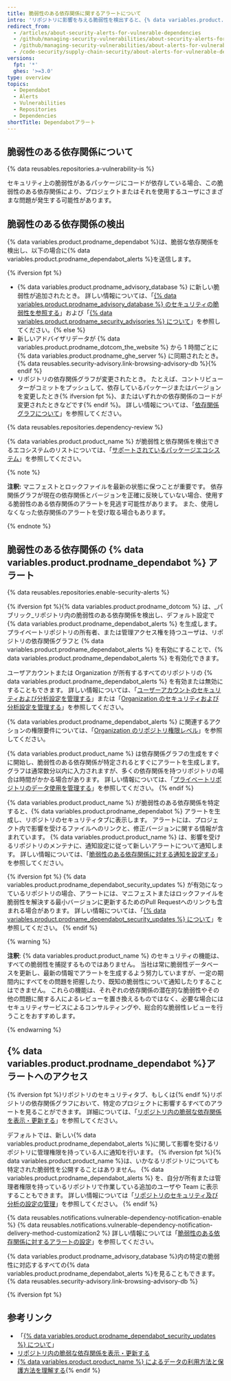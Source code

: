 ```yaml
---
title: 脆弱性のある依存関係に関するアラートについて
intro: 'リポジトリに影響を与える脆弱性を検出すると、{% data variables.product.product_name %} は {% data variables.product.prodname_dependabot_alerts %} を送信します。'
redirect_from:
  - /articles/about-security-alerts-for-vulnerable-dependencies
  - /github/managing-security-vulnerabilities/about-security-alerts-for-vulnerable-dependencies
  - /github/managing-security-vulnerabilities/about-alerts-for-vulnerable-dependencies
  - /code-security/supply-chain-security/about-alerts-for-vulnerable-dependencies
versions:
  fpt: '*'
  ghes: '>=3.0'
type: overview
topics:
  - Dependabot
  - Alerts
  - Vulnerabilities
  - Repositories
  - Dependencies
shortTitle: Dependabotアラート
---
```


<!--For this article in earlier GHES versions, see /content/github/managing-security-vulnerabilities-->
<!--Marketing-LINK: From /features/security/software-supply-chain page "About alerts for vulnerable dependencies ".-->

## 脆弱性のある依存関係について

{% data reusables.repositories.a-vulnerability-is %}

セキュリティ上の脆弱性があるパッケージにコードが依存している場合、この脆弱性のある依存関係により、プロジェクトまたはそれを使用するユーザにさまざまな問題が発生する可能性があります。

## 脆弱性のある依存関係の検出

{% data variables.product.prodname_dependabot %}は、脆弱な依存関係を検出し、以下の場合に{% data variables.product.prodname_dependabot_alerts %}を送信します。

{% ifversion fpt %}
- {% data variables.product.prodname_advisory_database %} に新しい脆弱性が追加されたとき。 詳しい情報については、「[{% data variables.product.prodname_advisory_database %} のセキュリティの脆弱性を参照する](/github/managing-security-vulnerabilities/browsing-security-vulnerabilities-in-the-github-advisory-database)」および「[{% data variables.product.prodname_security_advisories %} について](/code-security/security-advisories/about-github-security-advisories)」を参照してください。{% else %}
- 新しいアドバイザリデータが {% data variables.product.prodname_dotcom_the_website %} から 1 時間ごとに {% data variables.product.prodname_ghe_server %} に同期されたとき。 {% data reusables.security-advisory.link-browsing-advisory-db %}{% endif %}
- リポジトリの依存関係グラフが変更されたとき。 たとえば、コントリビューターがコミットをプッシュして、依存しているパッケージまたはバージョンを変更したとき{% ifversion fpt %}、またはいずれかの依存関係のコードが変更されたときなどです{% endif %}。 詳しい情報については、「[依存関係グラフについて](/code-security/supply-chain-security/about-the-dependency-graph)」を参照してください。

{% data reusables.repositories.dependency-review %}

{% data variables.product.product_name %} が脆弱性と依存関係を検出できるエコシステムのリストについては、「[サポートされているパッケージエコシステム](/github/visualizing-repository-data-with-graphs/about-the-dependency-graph#supported-package-ecosystems)」を参照してください。

{% note %}

**注釈:** マニフェストとロックファイルを最新の状態に保つことが重要です。 依存関係グラフが現在の依存関係とバージョンを正確に反映していない場合、使用する脆弱性のある依存関係のアラートを見逃す可能性があります。 また、使用しなくなった依存関係のアラートを受け取る場合もあります。

{% endnote %}

## 脆弱性のある依存関係の {% data variables.product.prodname_dependabot %} アラート

{% data reusables.repositories.enable-security-alerts %}

{% ifversion fpt %}{% data variables.product.prodname_dotcom %} は、_パブリック_リポジトリ内の脆弱性のある依存関係を検出し、デフォルト設定で {% data variables.product.prodname_dependabot_alerts %} を生成します。 プライベートリポジトリの所有者、または管理アクセス権を持つユーザは、リポジトリの依存関係グラフと {% data variables.product.prodname_dependabot_alerts %} を有効にすることで、{% data variables.product.prodname_dependabot_alerts %} を有効化できます。

ユーザアカウントまたは Organization が所有するすべてのリポジトリの {% data variables.product.prodname_dependabot_alerts %} を有効または無効にすることもできます。 詳しい情報については、「[ユーザーアカウントのセキュリティおよび分析設定を管理する](/github/setting-up-and-managing-your-github-user-account/managing-security-and-analysis-settings-for-your-user-account)」または「[Organization のセキュリティおよび分析設定を管理する](/organizations/keeping-your-organization-secure/managing-security-and-analysis-settings-for-your-organization)」を参照してください。

{% data variables.product.prodname_dependabot_alerts %} に関連するアクションの権限要件については、「[Organization のリポジトリ権限レベル](/organizations/managing-access-to-your-organizations-repositories/repository-permission-levels-for-an-organization#permission-requirements-for-security-features)」を参照してください。

{% data variables.product.product_name %} は依存関係グラフの生成をすぐに開始し、脆弱性のある依存関係が特定されるとすぐにアラートを生成します。 グラフは通常数分以内に入力されますが、多くの依存関係を持つリポジトリの場合は時間がかかる場合があります。 詳しい情報については、「[プライベートリポジトリのデータ使用を管理する](/github/understanding-how-github-uses-and-protects-your-data/managing-data-use-settings-for-your-private-repository)」を参照してください。
{% endif %}

{% data variables.product.product_name %} が脆弱性のある依存関係を特定すると、{% data variables.product.prodname_dependabot %} アラートを生成し、リポジトリのセキュリティタブに表示します。 アラートには、プロジェクト内で影響を受けるファイルへのリンクと、修正バージョンに関する情報が含まれています。 {% data variables.product.product_name %} は、影響を受けるリポジトリのメンテナに、通知設定に従って新しいアラートについて通知します。 詳しい情報については、「[脆弱性のある依存関係に対する通知を設定する](/code-security/supply-chain-security/configuring-notifications-for-vulnerable-dependencies)」を参照してください。

{% ifversion fpt %}
{% data variables.product.prodname_dependabot_security_updates %} が有効になっているリポジトリの場合、アラートには、マニフェストまたはロックファイルを脆弱性を解決する最小バージョンに更新するためのPull Requestへのリンクも含まれる場合があります。 詳しい情報については、「[{% data variables.product.prodname_dependabot_security_updates %} について](/github/managing-security-vulnerabilities/about-dependabot-security-updates)」を参照してください。
{% endif %}

{% warning %}

**注釈**: {% data variables.product.product_name %} のセキュリティの機能は、すべての脆弱性を捕捉するものではありません。 当社は常に脆弱性データベースを更新し、最新の情報でアラートを生成するよう努力していますが、一定の期間内にすべてをの問題を把握したり、既知の脆弱性について通知したりすることはできません。 これらの機能は、それぞれの依存関係の潜在的な脆弱性やその他の問題に関する人によるレビューを置き換えるものではなく、必要な場合にはセキュリティサービスによるコンサルティングや、総合的な脆弱性レビューを行うことをおすすめします。

{% endwarning %}

## {% data variables.product.prodname_dependabot %}アラートへのアクセス

{% ifversion fpt %}リポジトリのセキュリティタブ、もしくは{% endif %}リポジトリの依存関係グラフにおいて、特定のプロジェクトに影響するすべてのアラートを見ることができます。 詳細については、「[リポジトリ内の脆弱な依存関係を表示・更新する](/github/managing-security-vulnerabilities/viewing-and-updating-vulnerable-dependencies-in-your-repository)」を参照してください。

デフォルトでは、新しい{% data variables.product.prodname_dependabot_alerts %}に関して影響を受けるリポジトリに管理権限を持っている人に通知を行います。 {% ifversion fpt %}{% data variables.product.product_name %}は、いかなるリポジトリについても特定された脆弱性を公開することはありません。 {% data variables.product.prodname_dependabot_alerts %} を、自分が所有または管理者権限を持っているリポジトリで作業している追加のユーザや Team に表示することもできます。 詳しい情報については「[リポジトリのセキュリティ及び分析の設定の管理](/github/administering-a-repository/managing-security-and-analysis-settings-for-your-repository#granting-access-to-security-alerts)」を参照してください。
{% endif %}

{% data reusables.notifications.vulnerable-dependency-notification-enable %}
{% data reusables.notifications.vulnerable-dependency-notification-delivery-method-customization2 %} 詳しい情報については「[脆弱性のある依存関係に対するアラートの設定](/code-security/supply-chain-security/configuring-notifications-for-vulnerable-dependencies)」を参照してください。

{% data variables.product.prodname_advisory_database %}内の特定の脆弱性に対応するすべての{% data variables.product.prodname_dependabot_alerts %}を見ることもできます。 {% data reusables.security-advisory.link-browsing-advisory-db %}

{% ifversion fpt %}
## 参考リンク

- 「[{% data variables.product.prodname_dependabot_security_updates %} について](/github/managing-security-vulnerabilities/about-dependabot-security-updates)」
- [リポジトリ内の脆弱な依存関係を表示・更新する](/articles/viewing-and-updating-vulnerable-dependencies-in-your-repository)
- [{% data variables.product.product_name %} によるデータの利用方法と保護方法を理解する](/categories/understanding-how-github-uses-and-protects-your-data){% endif %}
